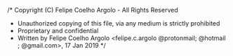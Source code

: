 /* Copyright (C) Felipe Coelho Argolo - All Rights Reserved
 * Unauthorized copying of this file, via any medium is strictly prohibited
 * Proprietary and confidential
 * Written by Felipe Coelho Argolo <felipe.c.argolo @protonmail; @hotmail ; @gmail.com>, 17 Jan 2019
 */

